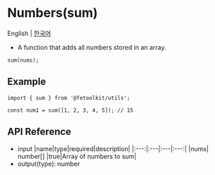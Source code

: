 # Numbers(sum)

English | [한국어](./sum_kr.md)

- A function that adds all numbers stored in an array.

```tsx
sum(nums);
```

## Example

```tsx
import { sum } from '@fetoolkit/utils';

const num1 = sum([1, 2, 3, 4, 5]); // 15
```

## API Reference

- input
  |name|type|required|description|
  |:---:|:---|:---|:---:|
  |nums| number[] |true|Array of numbers to sum|
- output(type): number
